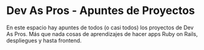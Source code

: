 # Dev As Pros - Apuntes  de Proyectos

En este espacio hay apuntes de todos (o casi todos) los proyectos de Dev As Pros. Más que nada cosas de aprendizajes de hacer apps Ruby on Rails, despliegues y hasta frontend.